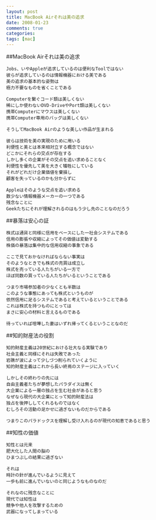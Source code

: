 ```yaml
---
layout: post
title: MacBook Airそれは美の追求
date: 2008-01-23
comments: true
categories:
tags: [mac]
---
```


##MacBook Airそれは美の追求

    Jobs、いやAppleが追求しているのは便利なToolではない
    彼らが追求しているのは情報機器における美である
    美の追求の基本的な姿勢は
    極力不要なものを省くことである
    
    Computerを繋ぐコード類は美しくない
    稀にしか使わないDVD-DriveやPort類は美しくない
    携帯Computerにマウスは美しくない
    携帯Computer専用のバッグは美しくない
    
    そうしてMacBook Airのような美しい作品が生まれる
    
    彼らは技術を美の実現のために用いる
    利便性と美とは本来相対立する概念ではない
    どこかにそれらの交点が存在する
    しかし多くの企業がその交点を追い求めることなく
    利便性を優先して美を大きく犠牲にしている
    それがどれだけ企業価値を棄損し
    顧客を失っているのかも分からずに
    
    Appleはそのような交点を追い求める
    数少ない情報機器メーカーの一つである
    残念なことに
    Geekたちにそれが理解されるのはもう少し先のことなのだろう

##暴落は安心の証

    株式は通貨と同様に信用をベースにした一社会システムである
    信用の膨張や収縮によってその価値は変動する
    株価の暴落は集中的な信用収縮の事象である
    
    ここで見ておかなければならない事実は
    そのようなときでも株式の売買は成立し
    株式を売っている人たちがいる一方で
    ほぼ同数の買っている人たちがいるということである
    
    つまり市場参加者の少なくとも半数は
    このような事態にあっても株式というものが
    依然信用に足るシステムであると考えているということである
    これは株式を持つものにとっては
    まさに安心の材料と言えるものである
    
    待っていれば喧嘩した妻はいずれ帰ってくるということなのだ

##知的財産法の役割

    知的財産主義は20世紀における壮大なる実験であり
    社会主義と同様にそれは失敗であった
    岩礁が波によって少しづつ削られていくように
    知的財産主義はこれから長い終焉のステージに入っていく
    
    しかしその終わりの先には
    自由主義者たちが夢想したパラダイスは無く
    大企業による一層の独占を生む社会があると思う
    なぜなら現代の大企業にとって知的財産法は
    独占を後押ししてくれるものではなく
    むしろその活動の足かせに過ぎないものだからである
    
    つまりこのパラドックスを理解し受け入れるのが現代の知恵であると思う

##知性の価値

    知性とは元来
    肥大化した人間の脳の
    ひまつぶしの結果に過ぎない
    
    それは
    時計の針が進んでいるように見えて
    一歩も前に進んでいないのと同じようなものなのだ
    
    それなのに残念なことに
    現代では知性は
    競争や他人を攻撃するための
    武器になってしまっている
